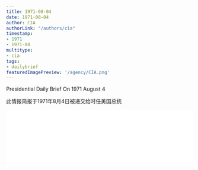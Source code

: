 ```yaml
---
title: 1971-08-04
date: 1971-08-04
author: CIA 
authorLink: "/authors/cia"
timestamp: 
- 1971
- 1971-08
multitype: 
- cia
tags: 
- dailybrief
featuredImagePreview: '/agency/CIA.png'
---
```



Presidential Daily Brief On 1971 August 4

此情报简报于1971年8月4日被递交给时任美国总统

<!--more-->





<div id="over" style="width:100%; overflow:hidden"> <iframe id="sFrame" name="sFrame" frameborder="no" border="0"  allowfullscreen marginwidth="0" scrolling="no" src = " /CIA/1971-08-04.html "  style = " position:absulute; width: 806px; top: 300;" > </iframe> </div>